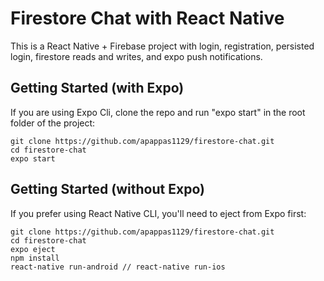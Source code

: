 # Firestore Chat with React Native

This is a React Native + Firebase project with login, registration, persisted login, firestore reads and writes, and expo push notifications.

## Getting Started (with Expo)

If you are using Expo Cli, clone the repo and run "expo start" in the root folder of the project:

```
git clone https://github.com/apappas1129/firestore-chat.git
cd firestore-chat
expo start
```

## Getting Started (without Expo)

If you prefer using React Native CLI, you'll need to eject from Expo first:

```
git clone https://github.com/apappas1129/firestore-chat.git
cd firestore-chat
expo eject
npm install
react-native run-android // react-native run-ios
```